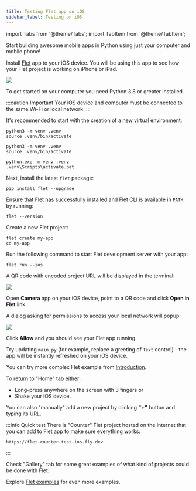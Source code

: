 ```yaml
---
title: Testing Flet app on iOS
sidebar_label: Testing on iOS
---
```


import Tabs from '@theme/Tabs';
import TabItem from '@theme/TabItem';

Start building awesome mobile apps in Python using just your computer and mobile phone!

Install [Flet](https://apps.apple.com/app/flet/id1624979699) app to your iOS device. You will be using this app to see how your Flet project is working on iPhone or iPad.

<a href="https://apps.apple.com/app/flet/id1624979699" target="_blank"><img src="/img/docs/getting-started/testing-on-ios/qr-code.jpg" className="screenshot-30" /></a>

To get started on your computer you need Python 3.8 or greater installed.

:::caution Important
Your iOS device and computer must be connected to the same Wi-Fi or local network.
:::

It's recommended to start with the creation of a new virtual environment:

<Tabs groupId="language">
  <TabItem value="macOS" label="macOS" default>

```
python3 -m venv .venv
source .venv/bin/activate
```

  </TabItem>
  <TabItem value="Linux" label="Linux">

```
python3 -m venv .venv
source .venv/bin/activate
```

  </TabItem>
  <TabItem value="Windows" label="Windows">

```
python.exe -m venv .venv
.venv\Scripts\activate.bat
```

  </TabItem>
</Tabs>

Next, install the latest `flet` package:

```
pip install flet --upgrade
```

Ensure that Flet has successfully installed and Flet CLI is available in `PATH` by running:

```
flet --version
```

Create a new Flet project:

```
flet create my-app
cd my-app
```

Run the following command to start Flet development server with your app:

```
flet run --ios
```

A QR code with encoded project URL will be displayed in the terminal:

<img src="/img/docs/getting-started/testing-on-ios/app-qr-code.png" className="screenshot-30 screenshot-rounded" />

Open **Camera** app on your iOS device, point to a QR code and click **Open in Flet** link.

A dialog asking for permissions to access your local network will popup:

<img src="/img/docs/getting-started/testing-on-ios/flet-local-network.png" className="screenshot-30 screenshot-rounded" />

Click **Allow** and you should see your Flet app running.

Try updating `main.py` (for example, replace a greeting of `Text` control) - the app will be instantly refreshed on your iOS device.

You can try more complex Flet example from [Introduction](/docs/#flet-app-example).

To return to "Home" tab either:
- Long-press anywhere on the screen with 3 fingers or
- Shake your iOS device.

You can also "manually" add a new project by clicking **"+"** button and typing its URL.

:::info Quick test
There is "Counter" Flet project hosted on the internet that you can add to Flet app to make sure everything works:

```
https://flet-counter-test-ios.fly.dev
```
:::

Check "Gallery" tab for some great examples of what kind of projects could be done with Flet.

Explore [Flet examples](https://github.com/flet-dev/examples/tree/main/python) for even more examples.